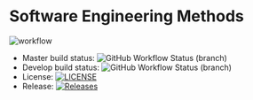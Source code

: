 # Software Engineering Methods #

![workflow](https://github.com/Matt0206/sem/actions/workflows/main.yml/badge.svg)

* Master build status: ![GitHub Workflow Status (branch)](https://img.shields.io/github/workflow/status/Matt0206/sem/A%20workflow%20for%20my%20Hello%20World%20App/master)
* Develop build status: ![GitHub Workflow Status (branch)](https://img.shields.io/github/workflow/status/Matt0206/sem/A%20workflow%20for%20my%20Hello%20World%20App/Develop)
* License: [![LICENSE](https://img.shields.io/github/license/Matt0206/sem.svg?style=flat-square)](https://github.com/Matt0206/sem/blob/master/LICENSE)
* Release: [![Releases](https://img.shields.io/github/release/Matt0206/sem/all.svg?style=flat-square)](https://github.com/Matt0206/sem/releases)
